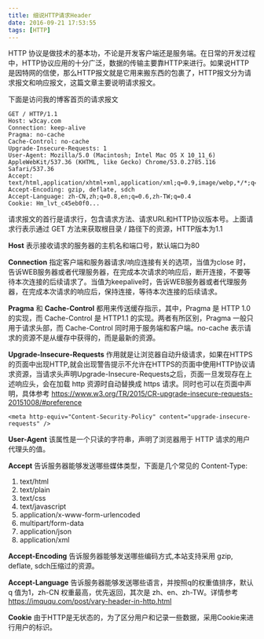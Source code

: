```yaml
---
title: 细说HTTP请求Header
date: 2016-09-21 17:53:55
tags: [HTTP]
---
```


HTTP 协议是做技术的基本功，不论是开发客户端还是服务端。在日常的开发过程中，HTTP协议应用的十分广泛，数据的传输主要靠HTTP来进行。如果说HTTP是因特网的信使，那么HTTP报文就是它用来搬东西的包裹了，HTTP报文分为请求报文和响应报文，这篇文章主要说明请求报文。

下面是访问我的博客首页的请求报文

```
GET / HTTP/1.1
Host: w3cay.com
Connection: keep-alive
Pragma: no-cache
Cache-Control: no-cache
Upgrade-Insecure-Requests: 1
User-Agent: Mozilla/5.0 (Macintosh; Intel Mac OS X 10_11_6) AppleWebKit/537.36 (KHTML, like Gecko) Chrome/53.0.2785.116 Safari/537.36
Accept: text/html,application/xhtml+xml,application/xml;q=0.9,image/webp,*/*;q=0.8
Accept-Encoding: gzip, deflate, sdch
Accept-Language: zh-CN,zh;q=0.8,en;q=0.6,zh-TW;q=0.4
Cookie: Hm_lvt_c45eb0f0...
```

请求报文的首行是请求行，包含请求方法、请求URL和HTTP协议版本号。上面请求行表示通过 GET 方法来获取根目录 / 路径下的资源，HTTP版本为1.1

**Host** 表示接收请求的服务器的主机名和端口号，默认端口为80

**Connection** 指定客户端和服务器请求/响应连接有关的选项，当值为close 时，告诉WEB服务器或者代理服务器，在完成本次请求的响应后，断开连接，不要等待本次连接的后续请求了。当值为keepalive时，告诉WEB服务器或者代理服务器，在完成本次请求的响应后，保持连接，等待本次连接的后续请求。 

**Pragma** 和 **Cache-Control** 都用来传送缓存指示，其中，Pragma 是 HTTP 1.0的实现，而 Cache-Control 是 HTTP1.1 的实现。两者有所区别，Pragma 一般只用于请求头部，而 Cache-Control 同时用于服务端和客户端。no-cache 表示请求的资源不是从缓存中获得的，而是最新的资源。

**Upgrade-Insecure-Requests** 作用就是让浏览器自动升级请求，如果在HTTPS的页面中出现HTTP,就会出现警告提示不允许在HTTPS的页面中使用HTTP协议请求资源，当请求头声明Upgrade-Insecure-Requests之后，页面一旦发现存在上述响应头，会在加载 http 资源时自动替换成 https 请求。同时也可以在页面中声明，具体参考 https://www.w3.org/TR/2015/CR-upgrade-insecure-requests-20151008/#preference

```
<meta http-equiv="Content-Security-Policy" content="upgrade-insecure-requests" />
```

**User-Agent** 该属性是一个只读的字符串，声明了浏览器用于 HTTP 请求的用户代理头的值。

**Accept** 告诉服务器能够发送哪些媒体类型，下面是几个常见的 Content-Type:

1. text/html
2. text/plain
3. text/css
4. text/javascript
5. application/x-www-form-urlencoded
6. multipart/form-data
7. application/json
8. application/xml

**Accept-Encoding** 告诉服务器能够发送哪些编码方式,本站支持采用 gzip, deflate, sdch压缩过的资源。

**Accept-Language** 告诉服务器能够发送哪些语言，并按照q的权重值排序，默认 q 值为1，zh-CN 权重最高，优先返回，其次是 zh、en、zh-TW。详情参考 https://imququ.com/post/vary-header-in-http.html

**Cookie** 由于HTTP是无状态的，为了区分用户和记录一些数据，采用Cookie来进行用户的标识。